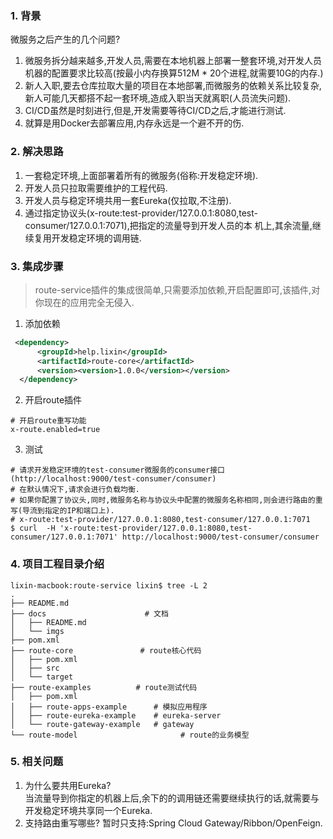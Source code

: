 ### 1. 背景
微服务之后产生的几个问题?
1) 微服务拆分越来越多,开发人员,需要在本地机器上部署一整套环境,对开发人员机器的配置要求比较高(按最小内存换算512M * 20个进程,就需要10G的内存.)  
2) 新人入职,要去仓库拉取大量的项目在本地部署,而微服务的依赖关系比较复杂,新人可能几天都搭不起一套环境,造成入职当天就离职(人员流失问题). 
3) CI/CD虽然是时刻进行,但是,开发需要等待CI/CD之后,才能进行测试.   
4) 就算是用Docker去部署应用,内存永远是一个避不开的伤.  

### 2. 解决思路
1) 一套稳定环境,上面部署着所有的微服务(俗称:开发稳定环境).   
2) 开发人员只拉取需要维护的工程代码.
3) 开发人员与稳定环境共用一套Eureka(仅拉取,不注册).  
4) 通过指定协议头(x-route:test-provider/127.0.0.1:8080,test-consumer/127.0.0.1:7071),把指定的流量导到开发人员的本
   机上,其余流量,继续复用开发稳定环境的调用链.   

### 3. 集成步骤
> route-service插件的集成很简单,只需要添加依赖,开启配置即可,该插件,对你现在的应用完全无侵入.      

1. 添加依赖
```xml
 <dependency>
      <groupId>help.lixin</groupId>
      <artifactId>route-core</artifactId>
      <version><version>1.0.0</version></version>
  </dependency>
```
2. 开启route插件
```properties
# 开启route重写功能
x-route.enabled=true
```
3. 测试
```
# 请求开发稳定环境的test-consumer微服务的consumer接口(http://localhost:9000/test-consumer/consumer)
# 在默认情况下,请求会进行负载均衡.
# 如果你配置了协议头,同时,微服务名称与协议头中配置的微服务名称相同,则会进行路由的重写(导流到指定的IP和端口上).    
# x-route:test-provider/127.0.0.1:8080,test-consumer/127.0.0.1:7071
$ curl  -H 'x-route:test-provider/127.0.0.1:8080,test-consumer/127.0.0.1:7071' http://localhost:9000/test-consumer/consumer
```
### 4. 项目工程目录介绍
```
lixin-macbook:route-service lixin$ tree -L 2
.
├── README.md
├── docs                      # 文档
│   ├── README.md
│   └── imgs
├── pom.xml
├── route-core               # route核心代码
│   ├── pom.xml
│   ├── src
│   └── target
├── route-examples          # route测试代码
│   ├── pom.xml
│   ├── route-apps-example      # 模拟应用程序
│   ├── route-eureka-example    # eureka-server
│   └── route-gateway-example   # gateway
└── route-model                       # route的业务模型
```
### 5. 相关问题
1) 为什么要共用Eureka?    
   当流量导到你指定的机器上后,余下的的调用链还需要继续执行的话,就需要与开发稳定环境共享同一个Eureka.  
2) 支持路由重写哪些? 
   暂时只支持:Spring Cloud Gateway/Ribbon/OpenFeign. 